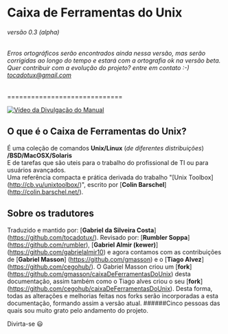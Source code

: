 # Caixa de Ferramentas do Unix 
###### versão 0.3 (alpha)
###### Erros ortográficos serão encontrados ainda nessa versão, mas serão corrigidas ao longo do tempo e estará com a ortografia ok na versão beta. Quer contribuir com a evolução do projeto? entre em contato :-) tocadotux@gmail.com
=============================

[![Vídeo da Divulgação do Manual](https://i.ytimg.com/vi/uk-s6K479UU/0.jpg)](https://www.youtube.com/watch?v=uk-s6K479UU)

## O que é o Caixa de Ferramentas do Unix?
É uma coleção de comandos __Unix/Linux__ (*de diferentes distribuições*) __/BSD/MacOSX/Solaris__  
E de tarefas que são uteis para o trabalho do profissional de TI ou para usuários avançados.  
Uma referência compacta e prática derivada do trabalho "[Unix Toolbox] (http://cb.vu/unixtoolbox/)", 
escrito por [__Colin Barschel__] (http://colin.barschel.net/).

## Sobre os tradutores

Traduzido e mantido por: [__Gabriel da Silveira Costa__] (https://github.com/tocadotux/).
Revisado por: [__Rumbler Soppa__] (https://github.com/rumbler), [__Gabriel Almir (kewer)__] (https://github.com/gabrielalmir10) e agora contamos com as contribuições de [__Gabriel Masson__] (https://github.com/gmasson) e o [__Tiago Alvez__] (https://github.com/cegohub/). O Gabriel Masson criou um [__fork__] (https://github.com/gmasson/caixaDeFerramentasDoUnix) desta documentação, assim também como o Tiago alves criou o seu [__fork__] (https://github.com/cegohub/caixaDeFerramentasDoUnix). Desta forma, todas as alterações e melhorias feitas nos forks serão incorporadas a esta documentação, formando assim a versão atual.
######Cinco pessoas das quais sou muito grato pelo andamento do projeto.

Divirta-se :smiley:
